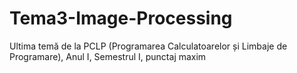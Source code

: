 # Tema3-Image-Processing
Ultima temă de la PCLP (Programarea Calculatoarelor și Limbaje de Programare), Anul I, Semestrul I, punctaj maxim
